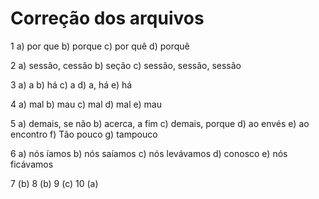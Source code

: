 # Correção dos arquivos

1
a) por que
b) porque
c) por quê
d) porquê

2
a) sessão, cessão
b) seção
c) sessão, sessão, sessão

3
a) a
b) há
c) a
d) a, há
e) há

4
a) mal
b) mau
c) mal
d) mal
e) mau

5
a) demais, se não
b) acerca, a fim
c) demais, porque
d) ao envés
e) ao encontro
f) Tão pouco
g) tampouco

6
a) nós íamos
b) nós saíamos
c) nós levávamos
d) conosco
e) nós ficávamos


7 (b)
8 (b)
9 (c)
10 (a)
